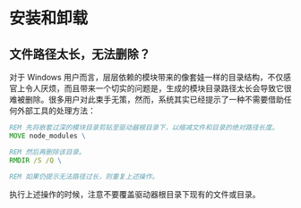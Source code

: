 #	安装和卸载

##	文件路径太长，无法删除？

对于 Windows 用户而言，层层依赖的模块带来的像套娃一样的目录结构，不仅感官上令人厌烦，而且带来一个切实的问题是，生成的模块目录路径太长会导致它很难被删除。很多用户对此束手无策，然而，系统其实已经提示了一种不需要借助任何外部工具的处理方法：

```cmd
REM 先将嵌套过深的模块目录剪贴至驱动器根目录下，以缩减文件和目录的绝对路径长度。
MOVE node_modules \

REM 然后再删除该目录。
RMDIR /S /Q \

REM 如果仍提示无法路径过长，则重复上述操作。
```

执行上述操作的时候，注意不要覆盖驱动器根目录下现有的文件或目录。
